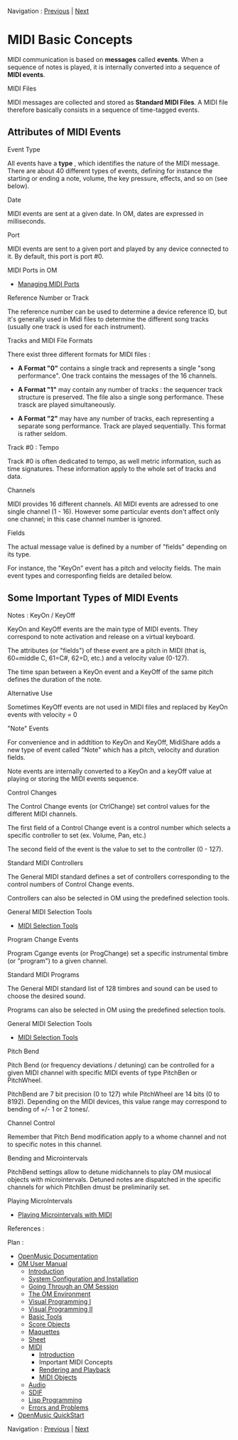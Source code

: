 
Navigation : [Previous](Intro "page précédente\(Introduction\)") |
[Next](MIDI-Playback "Next\(Rendering and Playback\)")

# MIDI Basic Concepts

MIDI communication is based on **messages** called **events**. When a sequence
of notes is played, it is internally converted into a sequence of **MIDI
events**.

MIDI Files

MIDI messages are collected and stored as **Standard MIDI Files**. A MIDI file
therefore basically consists in a sequence of time-tagged events.

## Attributes of MIDI Events

Event Type

All events have a **type** , which identifies the nature of the MIDI message.
There are about 40 different types of events, defining for instance the
starting or ending a note, volume, the key pressure, effects, and so on (see
below).

Date

MIDI events are sent at a given date. In OM, dates are expressed in
milliseconds.

Port

MIDI events are sent to a given port and played by any device connected to it.
By default, this port is port #0.

MIDI Ports in OM

  * [Managing MIDI Ports](MIDI-Ports)

Reference Number or Track

The reference number can be used to determine a device reference ID, but it's
generally used in Midi files to determine the different song tracks (usually
one track is used for each instrument).

Tracks and MIDI File Formats

There exist three different formats for MIDI files :

  * **A Format "0"** contains a single track and represents a single "song performance". One track contains the messages of the 16 channels. 

  * **A Format "1"** may contain any number of tracks : the sequencer track structure is preserved. The file also a single song performance. These trasck are played simultaneously.

  * **A Format "2"** may have any number of tracks, each representing a separate song performance. Track are played sequentially. This format is rather seldom.

Track #0 : Tempo

Track #0 is often dedicated to tempo, as well metric information, such as time
signatures. These information apply to the whole set of tracks and data.

Channels

MIDI provides 16 different channels. All MIDI events are adressed to one
single channel (1 - 16). However some particular events don't affect only one
channel; in this case channel number is ignored.

Fields

The actual message value is defined by a number of "fields" depending on its
type.

For instance, the "KeyOn" event has a pitch and velocity fields. The main
event types and corresponfing fields are detailed below.

## Some Important Types of MIDI Events

Notes : KeyOn / KeyOff

KeyOn and KeyOff events are the main type of MIDI events. They correspond to
note activation and release on a virtual keyboard.

The attributes (or "fields") of these event are a pitch in MIDI (that is,
60=middle C, 61=C#, 62=D, etc.) and a velocity value (0-127).

The time span between a KeyOn event and a KeyOff of the same pitch defines the
duration of the note.

Alternative Use

Sometimes KeyOff events are not used in MIDI files and replaced by KeyOn
events with velocity = 0

"Note" Events

For convenience and in addtition to KeyOn and KeyOff, MidiShare adds a new
type of event called "Note" which has a pitch, velocity and duration fields.

Note events are internally converted to a KeyOn and a keyOff value at playing
or storing the MIDI events sequence.

Control Changes

The Control Change events (or CtrlChange) set control values for the different
MIDI channels.

The first field of a Control Change event is a control number which selects a
specific controller to set (ex. Volume, Pan, etc.)

The second field of the event is the value to set to the controller (0 - 127).

Standard MIDI Controllers

The General MIDI standard defines a set of controllers corresponding to the
control numbers of Control Change events.

Controllers can also be selected in OM using the predefined selection tools.

General MIDI Selection Tools

  * [MIDI Selection Tools](MIDI-Utils)

Program Change Events

Program Cgange events (or ProgChange) set a specific instrumental timbre (or
"program") to a given channel.

Standard MIDI Programs

The General MIDI standard list of 128 timbres and sound can be used to choose
the desired sound.

Programs can also be selected in OM using the predefined selection tools.

General MIDI Selection Tools

  * [MIDI Selection Tools](MIDI-Utils)

Pitch Bend

Pitch Bend (or frequency deviations / detuning) can be controlled for a given
MIDI channel with specific MIDI events of type PitchBen or PitchWheel.

PitchBend are 7 bit precision (0 to 127) while PitchWheel are 14 bits (0 to
8192). Depending on the MIDI devices, this value range may correspond to
bending of +/- 1 or 2 tones/.

Channel Control

Remember that Pitch Bend modification apply to a whome channel and not to
specific notes in this channel.

Bending and Microintervals

PitchBend settings allow to detune midichannels to play OM musiocal objects
with microintervals. Detuned notes are dispatched in the specific channels for
which PitchBen dmust be preliminarily set.

Playing MicroIntervals

  * [Playing Microintervals with MIDI](Microintervals)

References :

Plan :

  * [OpenMusic Documentation](OM-Documentation)
  * [OM User Manual](OM-User-Manual)
    * [Introduction](00-Sommaire)
    * [System Configuration and Installation](Installation)
    * [Going Through an OM Session](Goingthrough)
    * [The OM Environment](Environment)
    * [Visual Programming I](BasicVisualProgramming)
    * [Visual Programming II](AdvancedVisualProgramming)
    * [Basic Tools](BasicObjects)
    * [Score Objects](ScoreObjects)
    * [Maquettes](Maquettes)
    * [Sheet](Sheet)
    * [MIDI](MIDI)
      * [Introduction](Intro)
      * Important MIDI Concepts
      * [Rendering and Playback](MIDI-Playback)
      * [MIDI Objects](MIDI-Objects)
    * [Audio](Audio)
    * [SDIF](SDIF)
    * [Lisp Programming](Lisp)
    * [Errors and Problems](errors)
  * [OpenMusic QuickStart](QuickStart-Chapters)

Navigation : [Previous](Intro "page précédente\(Introduction\)") |
[Next](MIDI-Playback "Next\(Rendering and Playback\)")

